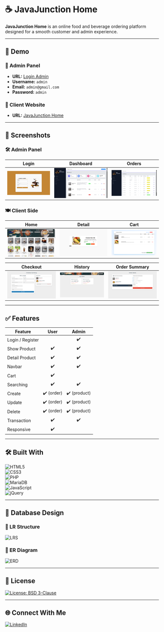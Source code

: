 # ☕ JavaJunction Home

**JavaJunction Home** is an online food and beverage ordering platform designed for a smooth customer and admin experience.

---

## 🚀 Demo

### 🔐 Admin Panel
- **URL:** [Login Admin](https://coffeeshop.nurazissaputra.my.id/pageadmin/login.php)
- **Username:** `admin`
- **Email:** `admin@gmail.com`
- **Password:** `admin`

### 👤 Client Website
- **URL:** [JavaJunction Home](https://coffeeshop.nurazissaputra.my.id/)

---

## 📸 Screenshots

### 🛠 Admin Panel
| Login | Dashboard | Orders |
|-------|-----------|--------|
| ![Login](https://github.com/nuazsa/javajunction/blob/main/screenshot/login.png) | ![Dashboard](https://github.com/nuazsa/javajunction/blob/main/screenshot/dashboard.png) | ![Orders](https://github.com/nuazsa/javajunction/blob/main/screenshot/orders.png) |

### 🍽 Client Side
| Home | Detail | Cart |
|------|--------|------|
| ![Home](https://github.com/nuazsa/javajunction/blob/main/screenshot/home.png) | ![Detail](https://github.com/nuazsa/javajunction/blob/main/screenshot/detail.png) | ![Cart](https://github.com/nuazsa/javajunction/blob/main/screenshot/cart.png) |

| Checkout | History | Order Summary |
|----------|---------|---------------|
| ![Checkout](https://github.com/nuazsa/javajunction/blob/main/screenshot/checkout.png) | ![History](https://github.com/nuazsa/javajunction/blob/main/screenshot/history.png) | ![Order](https://github.com/nuazsa/javajunction/blob/main/screenshot/order.png) |

---

## ✅ Features

| Feature         | User | Admin |
|----------------|:----:|:-----:|
| Login / Register |      | ✔️   |
| Show Product    | ✔️   | ✔️    |
| Detail Product  | ✔️   | ✔️    |
| Navbar          | ✔️   | ✔️    |
| Cart            | ✔️   |       |
| Searching       | ✔️   | ✔️    |
| Create          | ✔️ (order) | ✔️ (product) |
| Update          | ✔️ (order) | ✔️ (product) |
| Delete          | ✔️ (order) | ✔️ (product) |
| Transaction     | ✔️   | ✔️    |
| Responsive      | ✔️   |       |

---

## 🛠 Built With

![HTML5](https://img.shields.io/badge/html5-%23E34F26.svg?style=for-the-badge&logo=html5&logoColor=white)  
![CSS3](https://img.shields.io/badge/css3-%231572B6.svg?style=for-the-badge&logo=css3&logoColor=white)  
![PHP](https://img.shields.io/badge/php-%23777BB4.svg?style=for-the-badge&logo=php&logoColor=white)  
![MariaDB](https://img.shields.io/badge/MariaDB-003545?style=for-the-badge&logo=mariadb&logoColor=white)  
![JavaScript](https://img.shields.io/badge/javascript-%23323330.svg?style=for-the-badge&logo=javascript&logoColor=%23F7DF1E)  
![jQuery](https://img.shields.io/badge/jquery-%230769AD.svg?style=for-the-badge&logo=jquery&logoColor=white)  

---

## 🧩 Database Design

### 🔸 LR Structure
![LRS](https://github.com/nuazsa/javajunction/assets/113576322/516dc30a-f974-4d4a-b315-d882346bfbc6)

### 🔸 ER Diagram
![ERD](https://github.com/nuazsa/javajunction/assets/113576322/a762bdd5-b342-4c19-aad9-d6a03eceab05)

---

## 📄 License

[![License: BSD 3-Clause](https://img.shields.io/badge/License-BSD_3--Clause-blue.svg)](https://opensource.org/licenses/BSD-3-Clause)

---

## 🌐 Connect With Me

[![LinkedIn](https://img.shields.io/badge/LinkedIn-%230077B5.svg?style=for-the-badge&logo=linkedin&logoColor=white)](https://www.linkedin.com/in/nurazissaputra/)
